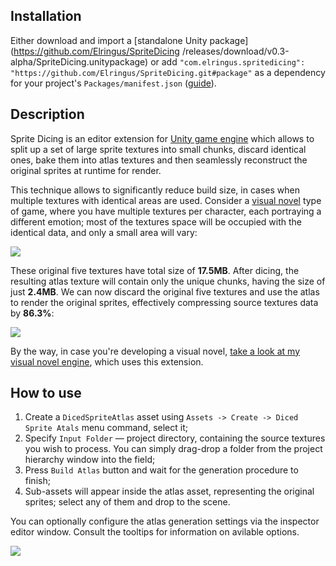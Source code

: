 ## Installation

Either download and import a [standalone Unity package](https://github.com/Elringus/SpriteDicing
/releases/download/v0.3-alpha/SpriteDicing.unitypackage) or add `"com.elringus.spritedicing": "https://github.com/Elringus/SpriteDicing.git#package"` as a dependency for your project's `Packages/manifest.json` ([guide](https://docs.unity3d.com/Manual/upm-git.html)).

## Description

Sprite Dicing is an editor extension for [Unity game engine](https://unity3d.com/) which allows to split up a set of large sprite textures into small chunks, discard identical ones, bake them into atlas textures and then seamlessly reconstruct the original sprites at runtime for render. 

This technique allows to significantly reduce build size, in cases when multiple textures with identical areas are used. Consider a [visual novel](https://en.wikipedia.org/wiki/Visual_novel) type of game, where you have multiple textures per character, each portraying a different emotion; most of the textures space will be occupied with the identical data, and only a small area will vary:

![](https://i.gyazo.com/af08d141e7a08b6a8e2ef60c07332bbf.png)

These original five textures have total size of **17.5MB**. After dicing, the resulting atlas texture will contain only the unique chunks, having the size of just **2.4MB**. We can now discard the original five textures and use the atlas to render the original sprites, effectively compressing source textures data by **86.3%**:

![](https://i.gyazo.com/7f79936fc714abcc342ae348478b9c8e.gif)

By the way, in case you're developing a visual novel, [take a look at my visual novel engine](https://u3d.as/1pg9), which uses this extension.

## How to use

1. Create a `DicedSpriteAtlas` asset using `Assets -> Create -> Diced Sprite Atals` menu command, select it;
2. Specify `Input Folder` — project directory, containing the source textures you wish to process. You can simply drag-drop a folder from the project hierarchy window into the field;
3. Press `Build Atlas` button and wait for the generation procedure to finish;
4. Sub-assets will appear inside the atlas asset, representing the original sprites; select any of them and drop to the scene.

You can optionally configure the atlas generation settings via the inspector editor window. Consult the tooltips for information on avilable options.

![](https://i.gyazo.com/1453dba6e6923db7e314fad16198dd3c.png)
